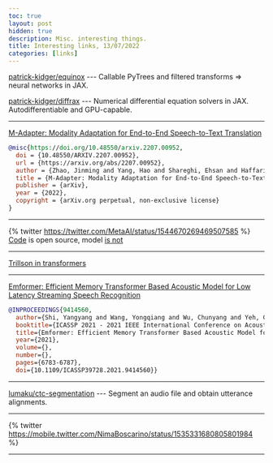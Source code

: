 ```yaml
---
toc: true
layout: post
hidden: true
description: Misc. interesting things.
title: Interesting links, 13/07/2022
categories: [links]
---
```


[patrick-kidger/equinox](https://github.com/patrick-kidger/equinox) --- Callable PyTrees and filtered transforms => neural networks in JAX.

[patrick-kidger/diffrax](https://github.com/patrick-kidger/diffrax) --- Numerical differential equation solvers in JAX. Autodifferentiable and GPU-capable.

---

[M-Adapter: Modality Adaptation for End-to-End Speech-to-Text Translation](https://arxiv.org/abs/2207.00952)

```bibtex
@misc{https://doi.org/10.48550/arxiv.2207.00952,
  doi = {10.48550/ARXIV.2207.00952},
  url = {https://arxiv.org/abs/2207.00952},
  author = {Zhao, Jinming and Yang, Hao and Shareghi, Ehsan and Haffari, Gholamreza},
  title = {M-Adapter: Modality Adaptation for End-to-End Speech-to-Text Translation},
  publisher = {arXiv},
  year = {2022},
  copyright = {arXiv.org perpetual, non-exclusive license}
}
```

---

{% twitter https://twitter.com/MetaAI/status/1544670269469507585 %}
[Code](https://github.com/facebookresearch/fairseq/tree/nllb) is open source, model [is not](https://github.com/facebookresearch/fairseq/blob/nllb/LICENSE.model.md)

---

[Trillson in transformers](https://github.com/huggingface/transformers/pull/17387)

---

[Emformer: Efficient Memory Transformer Based Acoustic Model for Low Latency Streaming Speech Recognition](https://ieeexplore.ieee.org/document/9414560)

```bibtex
@INPROCEEDINGS{9414560,
  author={Shi, Yangyang and Wang, Yongqiang and Wu, Chunyang and Yeh, Ching-Feng and Chan, Julian and Zhang, Frank and Le, Duc and Seltzer, Mike},
  booktitle={ICASSP 2021 - 2021 IEEE International Conference on Acoustics, Speech and Signal Processing (ICASSP)}, 
  title={Emformer: Efficient Memory Transformer Based Acoustic Model for Low Latency Streaming Speech Recognition}, 
  year={2021},
  volume={},
  number={},
  pages={6783-6787},
  doi={10.1109/ICASSP39728.2021.9414560}}
```

---

[lumaku/ctc-segmentation](https://github.com/lumaku/ctc-segmentation) --- Segment an audio file and obtain utterance alignments.

---

{% twitter https://mobile.twitter.com/NimaBoscarino/status/1535331680805801984 %}

---


